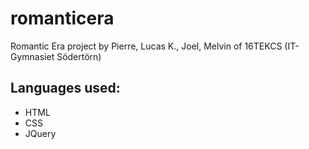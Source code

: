 # romanticera
Romantic Era project by Pierre, Lucas K., Joel, Melvin of 16TEKCS (IT-Gymnasiet Södertörn)


**Languages used:**
-------------
 - HTML
 - CSS
 - JQuery
 
